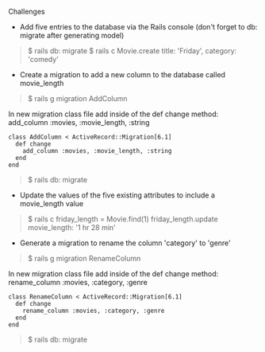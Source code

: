 Challenges

* Add five entries to the database via the Rails console (don't forget to db: migrate after generating model)

> $ rails db: migrate
> $ rails c
> Movie.create title: 'Friday', category: 'comedy'

* Create a migration to add a new column to the database called movie_length

> $ rails g migration AddColumn

In new migration class file add inside of the def change method:
	add_column :movies, :movie_length, :string

```
class AddColumn < ActiveRecord::Migration[6.1]
  def change
    add_column :movies, :movie_length, :string
  end
end
```
> $ rails db: migrate

* Update the values of the five existing attributes to include a movie_length value

> $ rails c
> friday_length = Movie.find(1)
> friday_length.update movie_length: '1 hr 28 min'

* Generate a migration to rename the column 'category' to 'genre'

> $ rails g migration RenameColumn

In new migration class file add inside of the def change method:
	rename_column :movies, :category, :genre

```
class RenameColumn < ActiveRecord::Migration[6.1]
  def change
    rename_column :movies, :category, :genre
  end
end
```

> $ rails db: migrate
